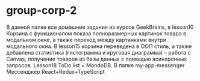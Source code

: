 # group-corp-2
В данной папке все домашние задания из курсов GeekBrains, в lesson10 Корзина с функционалом показа полноразмерных картинок товара в модальном окне, а также переход между картинками внутри модального окна. В lesson15 корзина переведена в ООП стиль, а также добавлена статистика (гистограмма и круговая диаграмма) – работа с Canvas, получение товаров из базы данных с помощью асинхронных запросов. Lesson18 ToDo list + MondoDB. В папке my-app-messenger Мессенджер React+Redux+TypeScript
